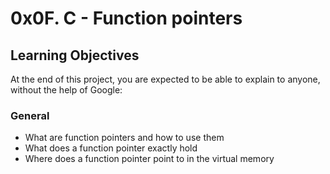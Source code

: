 # 0x0F. C - Function pointers
## Learning Objectives
At the end of this project, you are expected to be able to explain to anyone, without the help of Google:
### General
* What are function pointers and how to use them
* What does a function pointer exactly hold
* Where does a function pointer point to in the virtual memory
